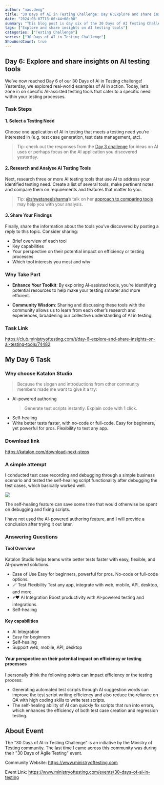 ```yaml
---
author: "nao.deng"
title: "30 Days of AI in Testing Challenge: Day 6:Explore and share insights on AI testing tools"
date: "2024-03-07T13:06:44+08:00"
summary: "This blog post is day six of the 30 Days of AI Testing Challenge, encouraging participants to explore and share insights about artificial intelligence testing tools. The blog post may include an introduction to different AI testing tools, an assessment of their features and applicable scenarios, and sharing the author's experiences and opinions on these tools. Through such sharing, readers can better understand the AI testing tools available on the market and their roles in the testing process. This series of events hopes to provide testing professionals with a comprehensive understanding of AI testing tools and prompt them to more flexibly choose the tools that are suitable for their projects."
tags: ["Explore and share insights on AI testing tools"]
categories: ["Testing Challenge"]
series: ["30 Days of AI in Testing Challenge"]
ShowWordCount: true
---
```


## Day 6: Explore and share insights on AI testing tools

We’ve now reached Day 6 of our 30 Days of AI in Testing challenge! Yesterday, we explored real-world examples of AI in action. Today, let’s zone in on specific AI-assisted testing tools that cater to a specific need within your testing processes.

### Task Steps

#### 1. Select a Testing Need

Choose one application of AI in testing that meets a testing need you’re interested in (e.g. test case generation, test data management, etc).

> Tip: check out the responses from the [Day 3 challenge](https://club.ministryoftesting.com/t/day-3-list-ways-in-which-ai-is-used-in-testing/74454) for ideas on AI uses or perhaps focus on the AI application you discovered yesterday.

#### 2. Research and Analyse AI Testing Tools

Next, research three or more AI testing tools that use AI to address your identified testing need. Create a list of several tools, make pertinent notes and compare them on requirements and features that matter to you.

> Tip: [@shwetaneelsharma](https://club.ministryoftesting.com/u/shwetaneelsharma)’s talk on her [approach to comparing tools](https://www.ministryoftesting.com/testbash-sessions/approach-to-comparing-tools-with-shweta-sharma) may help you with your analysis.

#### 3. Share Your Findings

Finally, share the information about the tools you’ve discovered by posting a reply to this topic. Consider sharing:

- Brief overview of each tool
- Key capabilities
- Your perspective on their potential impact on efficiency or testing processes
- Which tool interests you most and why

### Why Take Part

- **Enhance Your Toolkit**: By exploring AI-assisted tools, you’re identifying potential resources to help make your testing smarter and more efficient.

- **Community Wisdom**: Sharing and discussing these tools with the community allows us to learn from each other’s research and experiences, broadening our collective understanding of AI in testing.

### Task Link

<https://club.ministryoftesting.com/t/day-6-explore-and-share-insights-on-ai-testing-tools/74482>

## My Day 6 Task

### Why choose Katalon Studio

>Because the slogan and introductions from other community members made me want to give it a try:

- AI-powered authoring
  > Generate test scripts instantly. Explain code with 1 click.
- Self-healing
- Write better tests faster, with no-code or full-code.
Easy for beginners, yet powerful for pros.
Flexibility to test any app.

### Download link

<https://katalon.com/download-next-steps>

### A simple attempt

I conducted test case recording and debugging through a simple business scenario and tested the self-healing script functionality after debugging the test cases, which basically worked well.

![ ](https://cdn.jsdelivr.net/gh/naodeng/blogimg@master/uPic/hLA764.png)

The self-healing feature can save some time that would otherwise be spent on debugging and fixing scripts.

I have not used the AI-powered authoring feature, and I will provide a conclusion after trying it out later.

### Answering Questions

#### Tool Overview

Katalon Studio helps teams write better tests faster with easy, flexible, and AI-powered solutions.

- Ease of Use Easy for beginners, powerful for pros. No-code or full-code options.
- 🪄 Test Flexibility Test any app, integrate with web, mobile, API, desktop, and more.
- ⚡️❤️ AI Integration Boost productivity with AI-powered testing and integrations.
- Self-healing

#### Key capabilities

- AI Integration
- Easy for beginners
- Self-healing
- Support web, mobile, API, desktop

#### Your perspective on their potential impact on efficiency or testing processes

I personally think the following points can impact efficiency or the testing process:

- Generating automated test scripts through AI suggestion words can improve the test script writing efficiency and also reduce the reliance on QA with high coding skills to write test scripts.
- The self-healing ability of AI can quickly fix scripts that run into errors, which enhances the efficiency of both test case creation and regression testing.

## About Event

The "30 Days of AI in Testing Challenge" is an initiative by the Ministry of Testing community. The last time I came across this community was during their "30 Days of Agile Testing" event.

Community Website: <https://www.ministryoftesting.com>

Event Link: <https://www.ministryoftesting.com/events/30-days-of-ai-in-testing>
